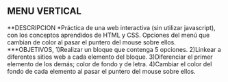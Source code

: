 ## MENU VERTICAL
**DESCRIPCION
*Práctica de una web interactiva (sin utilizar javascript), con los conceptos aprendidos de HTML y CSS. Opciones del menú que cambian de color al pasar el puntero del mouse sobre ellos.
***OBJETIVOS,
1)Realizar un bloque que contenga 5 opciones.
2)Linkear a diferentes sitios web a cada elemento del bloque.
3)Diferenciar el primer elemento de los demás; color de fondo y de letra.
4)Cambiar el color del fondo de cada elemento al pasar el puntero del mouse sobre ellos.
